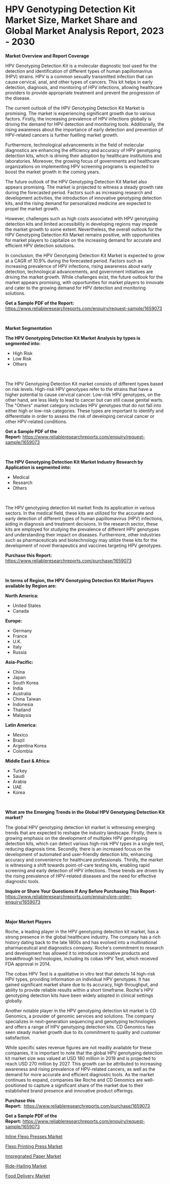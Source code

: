 <p><h1>HPV Genotyping Detection Kit Market Size, Market Share and Global Market Analysis Report, 2023 - 2030</h1></p><p><strong>Market Overview and Report Coverage</strong></p>
<p><p>HPV Genotyping Detection Kit is a molecular diagnostic tool used for the detection and identification of different types of human papillomavirus (HPV) strains. HPV is a common sexually transmitted infection that can cause cervical, anal, and other types of cancers. This kit helps in early detection, diagnosis, and monitoring of HPV infections, allowing healthcare providers to provide appropriate treatment and prevent the progression of the disease.</p><p>The current outlook of the HPV Genotyping Detection Kit Market is promising. The market is experiencing significant growth due to various factors. Firstly, the increasing prevalence of HPV infections globally is driving the demand for HPV detection and monitoring tools. Additionally, the rising awareness about the importance of early detection and prevention of HPV-related cancers is further fuelling market growth.</p><p>Furthermore, technological advancements in the field of molecular diagnostics are enhancing the efficiency and accuracy of HPV genotyping detection kits, which is driving their adoption by healthcare institutions and laboratories. Moreover, the growing focus of governments and healthcare organizations on implementing HPV screening programs is expected to boost the market growth in the coming years.</p><p>The future outlook of the HPV Genotyping Detection Kit Market also appears promising. The market is projected to witness a steady growth rate during the forecasted period. Factors such as increasing research and development activities, the introduction of innovative genotyping detection kits, and the rising demand for personalized medicine are expected to propel the market growth.</p><p>However, challenges such as high costs associated with HPV genotyping detection kits and limited accessibility in developing regions may impede the market growth to some extent. Nevertheless, the overall outlook for the HPV Genotyping Detection Kit Market remains positive, with opportunities for market players to capitalize on the increasing demand for accurate and efficient HPV detection solutions.</p><p>In conclusion, the HPV Genotyping Detection Kit Market is expected to grow at a CAGR of 10.9% during the forecasted period. Factors such as increasing prevalence of HPV infections, rising awareness about early detection, technological advancements, and government initiatives are driving the market growth. While challenges exist, the future outlook for the market appears promising, with opportunities for market players to innovate and cater to the growing demand for HPV detection and monitoring solutions.</p></p>
<p><strong>Get a Sample PDF of the Report:</strong> <a href="https://www.reliableresearchreports.com/enquiry/request-sample/1659073">https://www.reliableresearchreports.com/enquiry/request-sample/1659073</a></p>
<p>&nbsp;</p>
<p><strong>Market Segmentation</strong></p>
<p><strong>The HPV Genotyping Detection Kit Market Analysis by types is segmented into:</strong></p>
<p><ul><li>High Risk</li><li>Low Risk</li><li>Others</li></ul></p>
<p>&nbsp;</p>
<p><p>The HPV Genotyping Detection Kit market consists of different types based on risk levels. High-risk HPV genotypes refer to the strains that have a higher potential to cause cervical cancer. Low-risk HPV genotypes, on the other hand, are less likely to lead to cancer but can still cause genital warts. The "Others" market category includes HPV genotypes that do not fall into either high or low-risk categories. These types are important to identify and differentiate in order to assess the risk of developing cervical cancer or other HPV-related conditions.</p></p>
<p><strong>Get a Sample PDF of the Report:</strong>&nbsp;<a href="https://www.reliableresearchreports.com/enquiry/request-sample/1659073">https://www.reliableresearchreports.com/enquiry/request-sample/1659073</a></p>
<p>&nbsp;</p>
<p><strong>The HPV Genotyping Detection Kit Market Industry Research by Application is segmented into:</strong></p>
<p><ul><li>Medical</li><li>Research</li><li>Others</li></ul></p>
<p>&nbsp;</p>
<p><p>The HPV genotyping detection kit market finds its application in various sectors. In the medical field, these kits are utilized for the accurate and early detection of different types of human papillomavirus (HPV) infections, aiding in diagnosis and treatment decisions. In the research sector, these kits are employed for studying the prevalence of different HPV genotypes and understanding their impact on diseases. Furthermore, other industries such as pharmaceuticals and biotechnology may utilize these kits for the development of novel therapeutics and vaccines targeting HPV genotypes.</p></p>
<p><strong>Purchase this Report:</strong>&nbsp; <a href="https://www.reliableresearchreports.com/purchase/1659073">https://www.reliableresearchreports.com/purchase/1659073</a></p>
<p>&nbsp;</p>
<p><strong>In terms of Region, the HPV Genotyping Detection Kit Market Players available by Region are:</strong></p>
<p>
    <p> <strong> North America: </strong>
        <ul>
            <li>United States</li>
            <li>Canada</li>
        </ul>
        </p> 
    <p> <strong> Europe: </strong>
        <ul>
            <li>Germany</li>
            <li>France</li>
            <li>U.K.</li>
            <li>Italy</li>
            <li>Russia</li>
        </ul>
        </p> 
    <p> <strong> Asia-Pacific: </strong>
        <ul>
            <li>China</li>
            <li>Japan</li>
            <li>South Korea</li>
            <li>India</li>
            <li>Australia</li>
            <li>China Taiwan</li>
            <li>Indonesia</li>
            <li>Thailand</li>
            <li>Malaysia</li>
        </ul>
        </p> 
    <p> <strong> Latin America: </strong>
        <ul>
            <li>Mexico</li>
            <li>Brazil</li>
            <li>Argentina Korea</li>
            <li>Colombia</li>
        </ul>
        </p> 
    <p> <strong> Middle East & Africa: </strong>
        <ul>
            <li>Turkey</li>
            <li>Saudi</li>
            <li>Arabia</li>
            <li>UAE</li>
            <li>Korea</li>
        </ul>
    </p>
    </p>
<p>&nbsp;</p>
<p><strong>What are the Emerging Trends in the Global HPV Genotyping Detection Kit market?</strong></p>
<p><p>The global HPV genotyping detection kit market is witnessing emerging trends that are expected to reshape the industry landscape. Firstly, there is growing emphasis on the development of multiplex HPV genotyping detection kits, which can detect various high-risk HPV types in a single test, reducing diagnosis time. Secondly, there is an increased focus on the development of automated and user-friendly detection kits, enhancing accuracy and convenience for healthcare professionals. Thirdly, the market is witnessing a shift towards point-of-care testing kits, enabling rapid screening and early detection of HPV infections. These trends are driven by the rising prevalence of HPV-related diseases and the need for effective diagnostic tools.</p></p>
<p><strong>Inquire or Share Your Questions If Any Before Purchasing This Report</strong>- <a href="https://www.reliableresearchreports.com/enquiry/pre-order-enquiry/1659073">https://www.reliableresearchreports.com/enquiry/pre-order-enquiry/1659073</a></p>
<p>&nbsp;</p>
<p><strong>Major Market Players</strong></p>
<p><p>Roche, a leading player in the HPV genotyping detection kit market, has a strong presence in the global healthcare industry. The company has a rich history dating back to the late 1800s and has evolved into a multinational pharmaceutical and diagnostics company. Roche's commitment to research and development has allowed it to introduce innovative products and breakthrough technologies, including its cobas HPV Test, which received FDA approval in 2014.</p><p>The cobas HPV Test is a qualitative in vitro test that detects 14 high-risk HPV types, providing information on individual HPV genotypes. It has gained significant market share due to its accuracy, high throughput, and ability to provide reliable results within a short timeframe. Roche's HPV genotyping detection kits have been widely adopted in clinical settings globally.</p><p>Another notable player in the HPV genotyping detection kit market is CD Genomics, a provider of genomic services and solutions. The company specializes in next-generation sequencing and genotyping technologies and offers a range of HPV genotyping detection kits. CD Genomics has seen steady market growth due to its commitment to quality and customer satisfaction.</p><p>While specific sales revenue figures are not readily available for these companies, it is important to note that the global HPV genotyping detection kit market size was valued at USD 180 million in 2019 and is projected to reach USD 270 million by 2027. This growth can be attributed to increasing awareness and rising prevalence of HPV-related cancers, as well as the demand for more accurate and efficient diagnostic tools. As the market continues to expand, companies like Roche and CD Genomics are well-positioned to capture a significant share of the market due to their established brand presence and innovative product offerings.</p></p>
<p><strong>Purchase this Report:</strong>&nbsp;&nbsp;<a href="https://www.reliableresearchreports.com/purchase/1659073">https://www.reliableresearchreports.com/purchase/1659073</a></p>
<p></p>
<p><strong>Get a Sample PDF of the Report:</strong>&nbsp;<a href="https://www.reliableresearchreports.com/enquiry/request-sample/1659073">https://www.reliableresearchreports.com/enquiry/request-sample/1659073</a></p>
<p><p><a href="https://www.linkedin.com/pulse/inline-flexo-presses-market-size-share-global-analysis/">Inline Flexo Presses Market</a></p><p><a href="https://www.linkedin.com/pulse/flexo-printing-press-market-research-report-provides-thorough/">Flexo Printing Press Market</a></p><p><a href="https://www.linkedin.com/pulse/impregnated-paper-market-research-report-unlocks-analysis-financial/">Impregnated Paper Market</a></p><p><a href="https://medium.com/@soledadhane827/decoding-ride-hailing-market-metrics-market-share-trends-and-growth-patterns-c7e191db1d97">Ride-Hailing Market</a></p><p><a href="https://medium.com/@soledadroob625/decoding-food-delivery-market-metrics-market-share-trends-and-growth-patterns-0c70c370c3da">Food Delivery Market</a></p></p>